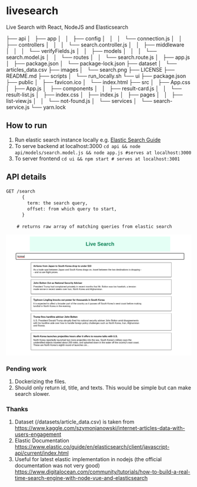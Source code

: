 # livesearch

Live Search with React, NodeJS and Elasticsearch

├── api
│   ├── app
│   │   ├── config
│   │   │   └── connection.js
│   │   ├── controllers
│   │   │   └── search.controller.js
│   │   ├── middleware
│   │   │   └── verifyFields.js
│   │   ├── models
│   │   │   └── search.model.js
│   │   └── routes
│   │   └── search.route.js
│   ├── app.js
│   ├── package.json
│   └── package-lock.json
├── dataset
│   └── articles_data.csv
├── images
│   └── search.png
├── LICENSE
├── README.md
├── scripts
│   └── run_locally.sh
└── ui
├── package.json
├── public
│   ├── favicon.ico
│   └── index.html
├── src
│   ├── App.css
│   ├── App.js
│   ├── components
│   │   ├── result-card.js
│   │   └── result-list.js
│   ├── index.css
│   ├── index.js
│   ├── pages
│   │   ├── list-view.js
│   │   └── not-found.js
│   └── services
│   └── search-service.js
└── yarn.lock

## How to run

1. Run elastic search instance locally e.g. [Elastic Search Guide](https://www.elastic.co/guide/en/elasticsearch/reference/current/install-elasticsearch.html)
2. To serve backend at localhost:3000 `cd api && node api/models/search.model.js && node app.js #serves at localhost:3000`
3. To server frontend `cd ui && npm start # serves at localhost:3001`

## API details

```
GET /search
      {
        term: the search query,
        offset: from which query to start,
      }

    # returns raw array of matching queries from elastic search
```

![livesearch using react nodejs and elasticsearch](https://github.com/kanurag94/livesearch/blob/main/images/search.png)

### Pending work

1. Dockerizing the files.
2. Should only return id, title, and texts. This would be simple but can make search slower.

### Thanks

1. Dataset (/datasets/article_data.csv) is taken from https://www.kaggle.com/szymonjanowski/internet-articles-data-with-users-engagement
2. Elastic Documentation https://www.elastic.co/guide/en/elasticsearch/client/javascript-api/current/index.html
3. Useful for latest elastic implementation in nodejs (the official documentation was not very good) https://www.digitalocean.com/community/tutorials/how-to-build-a-real-time-search-engine-with-node-vue-and-elasticsearch
